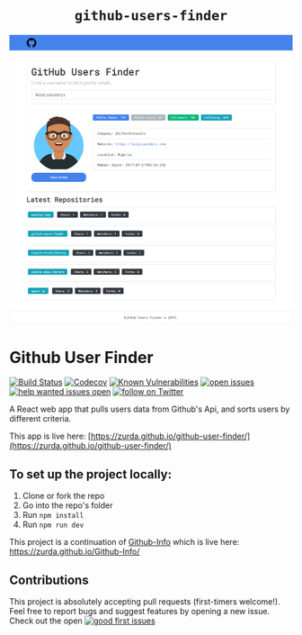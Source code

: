 <div align="center">
  
# `github-users-finder`

</div>

![](img/profile-screen.png)












# Github User Finder

[![Build Status](https://travis-ci.com/zurda/github-user-finder.svg?branch=master)](https://travis-ci.com/zurda/github-user-finder) [![Codecov](https://codecov.io/gh/zurda/github-user-finder/branch/master/graph/badge.svg)](https://codecov.io/gh/zurda/github-user-finder) [![Known Vulnerabilities](https://snyk.io/test/github/zurda/github-user-finder/badge.svg)](https://snyk.io/test/github/zurda/github-user-finder) [![open issues](https://img.shields.io/github/issues/zurda/github-user-finder/.svg)](https://github.com/zurda/github-user-finder/issues) [![help wanted issues open](https://img.shields.io/github/issues/zurda/github-user-finder/help%20wanted.svg)](https://github.com/zurda/github-user-finder/issues?q=is%3Aissue+is%3Aopen+label%3A%22help+wanted%22) <a href="https://twitter.com/zur_da/follow?screen_name=zur_da">
    <img src="https://img.shields.io/twitter/follow/zur_da.svg?style=social&logo=twitter"
        alt="follow on Twitter">
</a>


A React web app that pulls users data from Github's Api, and sorts users by different criteria.

This app is live here: [https://zurda.github.io/github-user-finder/](https://zurda.github.io/github-user-finder/)

## To set up the project locally:

1. Clone or fork the repo
2. Go into the repo's folder
3. Run `npm install`
4. Run `npm run dev`

This project is a continuation of [Github-Info](https://github.com/zurda/Github-Info) which is live here: https://zurda.github.io/Github-Info/

## Contributions

This project is absolutely accepting pull requests (first-timers welcome!). Feel free to report bugs and suggest features by opening a new issue. Check out the open [![good first issues](https://img.shields.io/github/issues/zurda/github-user-finder/good%20first%20issue.svg)](https://github.com/zurda/github-user-finder/issues?q=is%3Aissue+is%3Aopen+label%3A%22good+first%22%issue)

